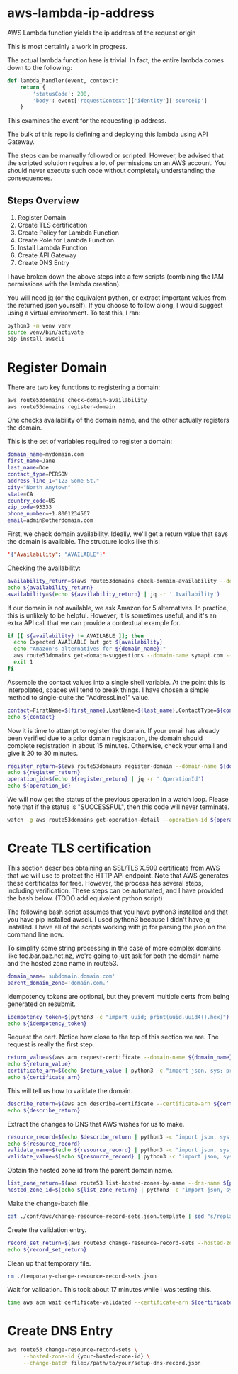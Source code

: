 # aws-lambda-ip-address
AWS Lambda function yields the ip address of the request origin

This is most certainly a work in progress.

The actual lambda function here is trivial. In fact, the entire lambda comes
down to the following:

```python
def lambda_handler(event, context):
    return {
        'statusCode': 200,
        'body': event['requestContext']['identity']['sourceIp']
    }
```

This examines the event for the requesting ip address.

The bulk of this repo is defining and deploying this lambda using API Gateway.

The steps can be manually followed or scripted. However, be advised that the
scripted solution requires a lot of permissions on an AWS account. You should
never execute such code without completely understanding the consequences.

## Steps Overview
1. Register Domain
2. Create TLS certification
3. Create Policy for Lambda Function
4. Create Role for Lambda Function
5. Install Lambda Function
6. Create API Gateway
7. Create DNS Entry

I have broken down the above steps into a few scripts (combining the IAM
permissions with the lambda creation).

You will need jq (or the equivalent python, or extract important values from the
returned json yourself). If you choose to follow along, I would suggest using a
virtual environment. To test this, I ran:

```bash
python3 -m venv venv
source venv/bin/activate
pip install awscli
```

# Register Domain

There are two key functions to registering a domain:

```bash
aws route53domains check-domain-availability
aws route53domains register-domain
```

One checks availability of the domain name, and the other actually registers the
domain.

This is the set of variables required to register a domain:

```bash
domain_name=mydomain.com
first_name=Jane
last_name=Doe
contact_type=PERSON
address_line_1="123 Some St."
city="North Anytown"
state=CA
country_code=US
zip_code=93333
phone_number=+1.8001234567
email=admin@otherdomain.com
```

First, we check domain availability. Ideally, we'll get a return value that says
the domain is available. The structure looks like this:

```json
'{"Availability": "AVAILABLE"}'
```

Checking the availability:

```bash
availability_return=$(aws route53domains check-domain-availability --domain-name ${domain_name})
echo ${availability_return}
availability=$(echo ${availability_return} | jq -r '.Availability')
```

If our domain is not available, we ask Amazon for 5 alternatives. In practice,
this is unlikely to be helpful. However, it _is_ sometimes useful, and it's an
extra API call that we can provide a contextual example for.

```bash
if [[ ${availability} != AVAILABLE ]]; then
  echo Expected AVAILABLE but got ${availability}
  echo "Amazon's alternatives for ${domain_name}:"
  aws route53domains get-domain-suggestions --domain-name symapi.com --suggestion-count 5 --only-available | jq -r '.SuggestionsList[] | .DomainName'
  exit 1
fi
```

Assemble the contact values into a single shell variable. At the point this is
interpolated, spaces will tend to break things. I have chosen a simple method to
single-quite the "AddressLine1" value.

```bash
contact=FirstName=${first_name},LastName=${last_name},ContactType=${contact_type},AddressLine1="'"${address_line_1}"'",City=${city},State=${state},CountryCode=${country_code},ZipCode=${zip_code},PhoneNumber=${phone_number},Email=${email}
echo ${contact}
```

Now it is time to attempt to register the domain. If your email has already been
verified due to a prior domain registration, the domain should complete
registration in about 15 minutes. Otherwise, check your email and give it 20 to
30 minutes.

```bash
register_return=$(aws route53domains register-domain --domain-name ${domain_name} --duration-in-years 1 --admin-contact "${contact}" --registrant-contact "${contact}" --tech-contact "${contact}")
echo ${register_return}
operation_id=$(echo ${register_return} | jq -r '.OperationId')
echo ${operation_id}
```

We will now get the status of the previous operation in a watch loop. Please
note that if the status is "SUCCESSFUL", then this code will never terminate.

```bash
watch -g aws route53domains get-operation-detail --operation-id ${operation_id}
```

# Create TLS certification

This section describes obtaining an SSL/TLS X.509 certificate from AWS that we
will use to protect the HTTP API endpoint. Note that AWS generates these
certificates for free. However, the process has several steps, including
verification. These steps can be automated, and I have provided the bash below.
(TODO add equivalent python script)

The following bash script assumes that you have python3 installed and that you
have pip installed awscli. I used python3 because I didn't have jq installed. I
have all of the scripts working with jq for parsing the json on the command line
now.

To simplify some string processing in the case of more complex domains like
foo.bar.baz.net.nz, we're going to just ask for both the domain name and the
hosted zone name in route53.

```bash
domain_name='subdomain.domain.com'
parent_domain_zone='domain.com.'
```

Idempotency tokens are optional, but they prevent multiple certs from being
generated on resubmit.

```bash
idempotency_token=$(python3 -c "import uuid; print(uuid.uuid4().hex)")
echo ${idempotency_token}
```

Request the cert. Notice how close to the top of this section we are. The
request is really the first step.

```bash
return_value=$(aws acm request-certificate --domain-name ${domain_name} --validation-method DNS --idempotency-token ${idempotency_token})
echo ${return_value}
certificate_arn=$(echo $return_value | python3 -c "import json, sys; print(json.load(sys.stdin)['CertificateArn'])")
echo ${certificate_arn}
```

This will tell us how to validate the domain.

```bash
describe_return=$(aws acm describe-certificate --certificate-arn ${certificate_arn})
echo ${describe_return}
```

Extract the changes to DNS that AWS wishes for us to make.

```bash
resource_record=$(echo $describe_return | python3 -c "import json, sys; print(json.dumps(json.load(sys.stdin)['Certificate']['DomainValidationOptions'][0]['ResourceRecord']))")
echo ${resource_record}
validate_name=$(echo ${resource_record} | python3 -c "import json, sys; print(json.load(sys.stdin)['Name'])")
validate_value=$(echo ${resource_record} | python3 -c "import json, sys; print(json.load(sys.stdin)['Value'])")
```

Obtain the hosted zone id from the parent domain name.

```bash
list_zone_return=$(aws route53 list-hosted-zones-by-name --dns-name ${parent_domain_zone})
hosted_zone_id=$(echo ${list_zone_return} | python3 -c "import json, sys; print(json.load(sys.stdin)['HostedZones'][0]['Id'])")
```

Make the change-batch file.

```bash
cat ./conf/aws/change-resource-record-sets.json.template | sed "s/replace_name/${validate_name}/" | sed "s/replace_value/${validate_value}/" > ./temporary-change-resource-record-sets.json
```

Create the validation entry.

```bash
record_set_return=$(aws route53 change-resource-record-sets --hosted-zone-id ${hosted_zone_id} --change-batch file://./temporary-change-resource-record-sets.json)
echo ${record_set_return}
```

Clean up that temporary file.

```bash
rm ./temporary-change-resource-record-sets.json
```

Wait for validation. This took about 17 minutes while I was testing this.

```bash
time aws acm wait certificate-validated --certificate-arn ${certificate_arn}
```

# Create DNS Entry
```bash
aws route53 change-resource-record-sets \
     --hosted-zone-id {your-hosted-zone-id} \
     --change-batch file://path/to/your/setup-dns-record.json
```

